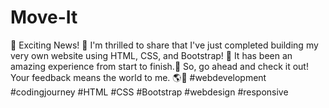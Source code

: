# Move-It
🎉 Exciting News! 🎉 I'm thrilled to share that I've just completed building my very own website using HTML, CSS, and Bootstrap! 🚀 It has been an amazing experience from start to finish.🌟 So, go ahead and check it out! Your feedback means the world to me. 🌎💌  #webdevelopment #codingjourney #HTML #CSS #Bootstrap #webdesign #responsive 
